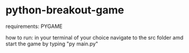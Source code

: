 # python-breakout-game

requirements: PYGAME

how to run: in your terminal of your choice navigate to the src folder amd start the game by typing "py main.py"

